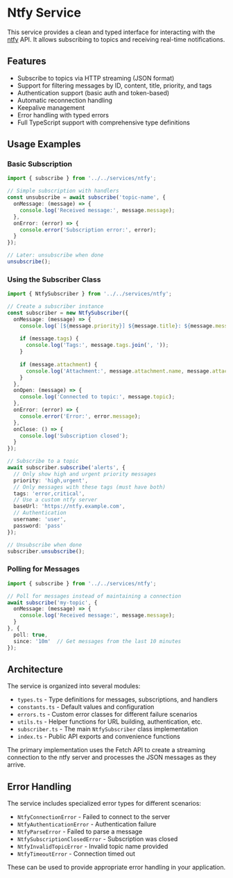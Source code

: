 # Ntfy Service

This service provides a clean and typed interface for interacting with the [ntfy](https://ntfy.sh/) API. It allows subscribing to topics and receiving real-time notifications.

## Features

- Subscribe to topics via HTTP streaming (JSON format)
- Support for filtering messages by ID, content, title, priority, and tags
- Authentication support (basic auth and token-based)
- Automatic reconnection handling
- Keepalive management
- Error handling with typed errors
- Full TypeScript support with comprehensive type definitions

## Usage Examples

### Basic Subscription

```typescript
import { subscribe } from '../../services/ntfy';

// Simple subscription with handlers
const unsubscribe = await subscribe('topic-name', {
  onMessage: (message) => {
    console.log('Received message:', message.message);
  },
  onError: (error) => {
    console.error('Subscription error:', error);
  }
});

// Later: unsubscribe when done
unsubscribe();
```

### Using the Subscriber Class

```typescript
import { NtfySubscriber } from '../../services/ntfy';

// Create a subscriber instance
const subscriber = new NtfySubscriber({
  onMessage: (message) => {
    console.log(`[${message.priority}] ${message.title}: ${message.message}`);
    
    if (message.tags) {
      console.log('Tags:', message.tags.join(', '));
    }
    
    if (message.attachment) {
      console.log('Attachment:', message.attachment.name, message.attachment.url);
    }
  },
  onOpen: (message) => {
    console.log('Connected to topic:', message.topic);
  },
  onError: (error) => {
    console.error('Error:', error.message);
  },
  onClose: () => {
    console.log('Subscription closed');
  }
});

// Subscribe to a topic
await subscriber.subscribe('alerts', {
  // Only show high and urgent priority messages
  priority: 'high,urgent',
  // Only messages with these tags (must have both)
  tags: 'error,critical',
  // Use a custom ntfy server
  baseUrl: 'https://ntfy.example.com',
  // Authentication
  username: 'user',
  password: 'pass'
});

// Unsubscribe when done
subscriber.unsubscribe();
```

### Polling for Messages

```typescript
import { subscribe } from '../../services/ntfy';

// Poll for messages instead of maintaining a connection
await subscribe('my-topic', {
  onMessage: (message) => {
    console.log('Received message:', message.message);
  }
}, {
  poll: true,
  since: '10m'  // Get messages from the last 10 minutes
});
```

## Architecture

The service is organized into several modules:

- `types.ts` - Type definitions for messages, subscriptions, and handlers
- `constants.ts` - Default values and configuration
- `errors.ts` - Custom error classes for different failure scenarios
- `utils.ts` - Helper functions for URL building, authentication, etc.
- `subscriber.ts` - The main `NtfySubscriber` class implementation
- `index.ts` - Public API exports and convenience functions

The primary implementation uses the Fetch API to create a streaming connection to the ntfy server and processes the JSON messages as they arrive.

## Error Handling

The service includes specialized error types for different scenarios:

- `NtfyConnectionError` - Failed to connect to the server
- `NtfyAuthenticationError` - Authentication failure
- `NtfyParseError` - Failed to parse a message
- `NtfySubscriptionClosedError` - Subscription was closed
- `NtfyInvalidTopicError` - Invalid topic name provided
- `NtfyTimeoutError` - Connection timed out

These can be used to provide appropriate error handling in your application.